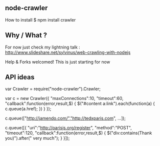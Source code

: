 node-crawler
------------

How to install
 $ npm install crawler

Why / What ?
------------

For now just check my lightning talk : http://www.slideshare.net/sylvinus/web-crawling-with-nodejs

Help & Forks welcomed! This is just starting for now


API ideas
---------

 var Crawler = require("node-crawler").Crawler;
 
 var c = new Crawler({
     "maxConnections":10,
     "timeout":60,
     "callback":function(error,result,$) {
         $("#content a:link").each(function(a) {
             c.queue(a.href);
         })
     }
 });
 
 c.queue(["http://jamendo.com/","http://tedxparis.com", ...]);

 c.queue([{
     "uri":"http://parisjs.org/register",
     "method":"POST",
     "timeout":120,
     "callback":function(error,result,$) {
         $("div:contains(Thank you)").after(" very much");
     }
 }]);

